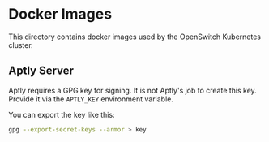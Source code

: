 # Docker Images

This directory contains docker images used by the OpenSwitch Kubernetes cluster.

## Aptly Server

Aptly requires a GPG key for signing. It is not Aptly's job to create this key. Provide it via the `APTLY_KEY` environment variable.

You can export the key like this:

```bash
gpg --export-secret-keys --armor > key
```
